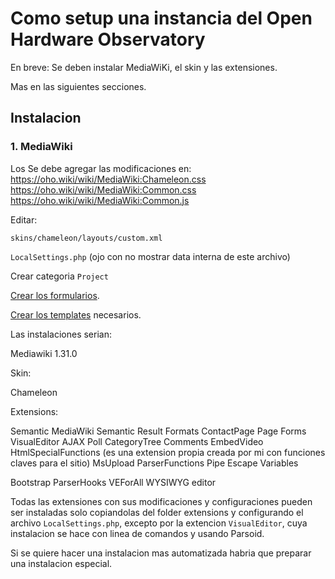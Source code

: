 # Como setup una instancia del Open Hardware Observatory

En breve: Se deben instalar MediaWiKi, el skin y las extensiones.

Mas en las siguientes secciones.

## Instalacion

### 1. MediaWiki
Los
Se debe agregar las modificaciones en:
https://oho.wiki/wiki/MediaWiki:Chameleon.css
https://oho.wiki/wiki/MediaWiki:Common.css
https://oho.wiki/wiki/MediaWiki:Common.js

Editar:

`skins/chameleon/layouts/custom.xml`

`LocalSettings.php`
(ojo con no mostrar data interna de este archivo)

Crear categoria `Project`

[Crear los formularios](https://oho.wiki/wiki/Spezial:Formulare).

[Crear los templates](https://oho.wiki/wiki/Spezial:Vorlagen) necesarios.


Las instalaciones serian:

Mediawiki 1.31.0

Skin:

Chameleon

Extensions:

Semantic MediaWiki
Semantic Result Formats
ContactPage
Page Forms
VisualEditor
AJAX Poll
CategoryTree
Comments
EmbedVideo
HtmlSpecialFunctions (es una extension propia creada por mi con funciones claves para el sitio)
MsUpload
ParserFunctions
Pipe Escape
Variables

Bootstrap
ParserHooks
VEForAll
WYSIWYG editor

Todas las extensiones con sus modificaciones y configuraciones
pueden ser instaladas solo copiandolas del folder extensions
y configurando el archivo `LocalSettings.php`,
excepto por la extencion `VisualEditor`,
cuya instalacion se hace con linea de comandos y usando Parsoid.


Si se quiere hacer una instalacion mas automatizada habria que preparar una instalacion especial.

